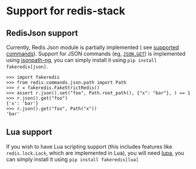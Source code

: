 # Support for redis-stack

## RedisJson support

Currently, Redis Json module is partially implemented (
see [supported commands](https://github.com/cunla/fakeredis-py/blob/master/docs/REDIS_COMMANDS.md#json)).
Support for JSON commands (eg, [`JSON.GET`](https://redis.io/commands/json.get/)) is implemented using
[jsonpath-ng](https://github.com/h2non/jsonpath-ng), you can simply install it using `pip install fakeredis[json]`.

```pycon
>>> import fakeredis
>>> from redis.commands.json.path import Path
>>> r = fakeredis.FakeStrictRedis()
>>> assert r.json().set("foo", Path.root_path(), {"x": "bar"}, ) == 1
>>> r.json().get("foo")
{'x': 'bar'}
>>> r.json().get("foo", Path("x"))
'bar'
```

## Lua support

If you wish to have Lua scripting support (this includes features like ``redis.lock.Lock``, which are implemented in
Lua), you will need [lupa](https://pypi.org/project/lupa/), you can simply install it using `pip install fakeredis[lua]`
